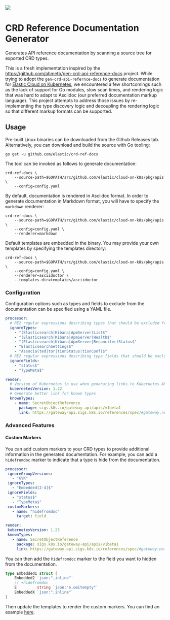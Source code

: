 ![](https://github.com/elastic/crd-ref-docs/workflows/Build/badge.svg)

# CRD Reference Documentation Generator

Generates API reference documentation by scanning a source tree for exported CRD types.

This is a fresh implementation inspired by the https://github.com/ahmetb/gen-crd-api-reference-docs project. While trying to adopt the `gen-crd-api-refernce-docs` to generate documentation for [Elastic Cloud on Kubernetes](https://github.com/elastic/cloud-on-k8s), we encountered a few shortcomings such as the lack of support for Go modules, slow scan times, and rendering logic that was hard to adapt to Asciidoc (our preferred documentation markup language). This project attempts to address those issues by re-implementing the type discovery logic and decoupling the rendering logic so that different markup formats can be supported.

## Usage

Pre-built Linux binaries can be downloaded from the Github Releases tab. Alternatively, you can download and build the source with Go tooling:

```
go get -u github.com/elastic/crd-ref-docs
```

The tool can be invoked as follows to generate documentation:

```
crd-ref-docs \
    --source-path=$GOPATH/src/github.com/elastic/cloud-on-k8s/pkg/apis \
    --config=config.yaml
```

By default, documentation is rendered in Asciidoc format. In order to generate documentation in Markdown format, you will have to specify the `markdown` renderer:

```
crd-ref-docs \
    --source-path=$GOPATH/src/github.com/elastic/cloud-on-k8s/pkg/apis \
    --config=config.yaml \
    --renderer=markdown
```

Default templates are embedded in the binary. You may provide your own templates by specifying the templates directory:

```
crd-ref-docs \
    --source-path=$GOPATH/src/github.com/elastic/cloud-on-k8s/pkg/apis \
    --config=config.yaml \
    --renderer=asciidoctor \
    --templates-dir=templates/asciidoctor
```

### Configuration

Configuration options such as types and fields to exclude from the documentation can be specified using a YAML file.

```yaml
processor:
  # RE2 regular expressions describing types that should be excluded from the generated documentation.
  ignoreTypes:
    - "(Elasticsearch|Kibana|ApmServer)List$"
    - "(Elasticsearch|Kibana|ApmServer)Health$"
    - "(Elasticsearch|Kibana|ApmServer|Reconciler)Status$"
    - "ElasticsearchSettings$"
    - "Associa(ted|tor|tionStatus|tionConf)$"
  # RE2 regular expressions describing type fields that should be excluded from the generated documentation.
  ignoreFields:
    - "status$"
    - "TypeMeta$"

render:
  # Version of Kubernetes to use when generating links to Kubernetes API documentation.
  kubernetesVersion: 1.22
  # Generate better link for known types
  knownTypes:
    - name: SecretObjectReference
      package: sigs.k8s.io/gateway-api/apis/v1beta1
      link: https://gateway-api.sigs.k8s.io/references/spec/#gateway.networking.k8s.io/v1beta1.SecretObjectReference
```

### Advanced Features

#### Custom Markers

You can add custom markers to your CRD types to provide additional information in the generated documentation. 
For example, you can add a `hidefromdoc` marker to indicate that a type is hide from the documentation.

```yaml
processor:
 ignoreGroupVersions:
   - "GVK"
 ignoreTypes:
   - "Embedded[2-4]$"
 ignoreFields:
   - "status$"
   - "TypeMeta$"
 customMarkers:
   - name: "hidefromdoc"
     target: field

render:
 kubernetesVersion: 1.25
 knownTypes:
   - name: SecretObjectReference
     package: sigs.k8s.io/gateway-api/apis/v1beta1
     link: https://gateway-api.sigs.k8s.io/references/spec/#gateway.networking.k8s.io/v1beta1.SecretObjectReference
```

You can then add the `hidefromdoc` marker to the field you want to hidden from the documentation.

```go
type Embedded1 struct {
	Embedded2 `json:",inline"`
	// +hidefromdoc
	E         string `json:"e,omitempty"`
	EmbeddedX `json:",inline"`
}
```

Then update the templates to render the custom markers. You can find an example [here](./test/templates/markdown/type.tpl).
